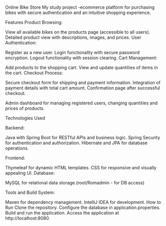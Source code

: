 Online Bike Store 
My study project -ecommerce platform for purchasing bikes with secure authentication and an intuitive shopping experience.

Features
Product Browsing:

View all available bikes on the products page (accessible to all users).
Detailed product view with descriptions, images, and prices.
User Authentication:

Register as a new user.
Login functionality with secure password encryption.
Logout functionality with session clearing.
Cart Management:

Add products to the shopping cart.
View and update quantities of items in the cart.
Checkout Process:

Secure checkout form for shipping and payment information.
Integration of payment details with total cart amount.
Confirmation page after successful checkout.

Admin dashboard for managing registered users, changing quantities and prices of products. 

Technologies Used

Backend:

Java with Spring Boot for RESTful APIs and business logic.
Spring Security for authentication and authorization.
Hibernate and JPA for database operations.

Frontend:

Thymeleaf for dynamic HTML templates.
CSS for responsive and visually appealing UI.
Database:

MySQL for relational data storage.(root/Romadmin - for DB access)

Tools and Build System:

Maven for dependency management.
IntelliJ IDEA for development.
How to Run
Clone the repository.
Configure the database in application.properties.
Build and run the application.
Access the application at http://localhost:8080.
